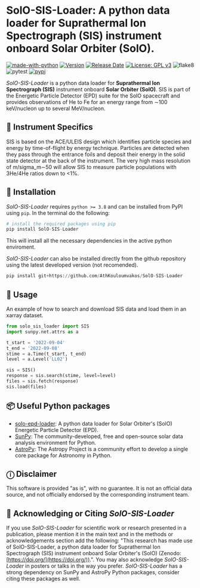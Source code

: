 # SolO-SIS-Loader: A python data loader for Suprathermal Ion Spectrograph (SIS) instrument onboard Solar Orbiter (SolO).

[![made-with-python](https://img.shields.io/badge/Made%20with-Python-1f425f.svg)](https://www.python.org/)
[![Version](https://img.shields.io/github/v/release/AthKouloumvakos/solo-sis-loader)](https://github.com/AthKouloumvakos/solo-sis-loader/releases)
[![Release Date](https://img.shields.io/github/release-date/AthKouloumvakos/solo-sis-loader)](https://github.com/AthKouloumvakos/solo-sis-loader/releases)
[![License: GPL v3](https://img.shields.io/badge/License-GPL%20v3-blue.svg)](https://www.gnu.org/licenses/gpl-3.0)
![flake8](https://github.com/AthKouloumvakos/solo-sis-loader/actions/workflows/flake8.yml/badge.svg)
![pytest](https://github.com/AthKouloumvakos/solo-sis-loader/actions/workflows/pytest.yml/badge.svg)
[![pypi](https://img.shields.io/pypi/v/solo-sis-loader?style=flat&logo=pypi)](https://pypi.org/project/solo-sis-loader/)

_SolO-SIS-Loader_ is a python data loader for **Suprathermal Ion Spectrograph (SIS)** instrument onboard **Solar Orbiter (SolO)**. SIS is part of the Energetic Particle Detector (EPD) suite for the SolO spacecraft and provides observations of He to Fe for an energy range from ∼100 keV/nucleon up to several MeV/nucleon.

## 🚀 Instrument Specifics

SIS is based on the ACE/ULEIS design which identifies particle species and energy by time-of-flight by energy technique. Particles are detected when they pass through the entrance foils and deposit their energy in the solid state detector at the back of the instrument. The very high mass resolution of m/sigma_m∼50 will allow SIS to measure particle populations with 3He/4He ratios down to <1%.

## 💾 Installation

_SolO-SIS-Loader_ requires ```python >= 3.8``` and can be installed from PyPI using ```pip```. In the terminal do the following:

```python
# install the required packages using pip
pip install SolO-SIS-Loader
```

This will install all the necessary dependencies in the active python enviroment.

_SolO-SIS-Loader_ can also be installed directly from the github repository using the latest developed version (not recomended).

```python
pip install git+https://github.com/AthKouloumvakos/SolO-SIS-Loader
```

## 📙 Usage

An example of how to search and download SIS data and load them in an xarray dataset.

```python
from solo_sis_loader import SIS
import sunpy.net.attrs as a

t_start = '2022-09-04'
t_end = '2022-09-08'
stime = a.Time(t_start, t_end)
level = a.Level('LL02')

sis = SIS()
response = sis.search(stime, level=level)
files = sis.fetch(response)
sis.load(files)
```

## 📦 Useful Python packages

- [solo-epd-loader](https://github.com/jgieseler/solo-epd-loader): A python data loader for Solar Orbiter's (SolO) Energetic Particle Detector (EPD).
- [SunPy](https://sunpy.org/): The community-developed, free and open-source solar data analysis environment for Python.
- [AstroPy](https://www.astropy.org/): The Astropy Project is a community effort to develop a single core package for Astronomy in Python.

## ⓘ Disclaimer

This software is provided "as is", with no guarantee. It is not an official data source, and not officially endorsed by the corresponding instrument team.

## 📜 Acknowledging or Citing _SolO-SIS-Loader_

If you use _SolO-SIS-Loader_ for scientific work or research presented in a publication, please mention it in the main text and in the methods or acknowledgements section add the following: "This research has made use of SolO-SIS-Loader, a python data loader for Suprathermal Ion Spectrograph (SIS) instrument onboard Solar Orbiter's (SolO) (Zenodo: [https://doi.org/](https://doi.org/)).". You may also acknowledge _SolO-SIS-Loader_ in posters or talks in the way you prefer. _SolO-SIS-Loader_ has a strong dependency on SunPy and AstroPy Python packages, consider citing these packages as well.
